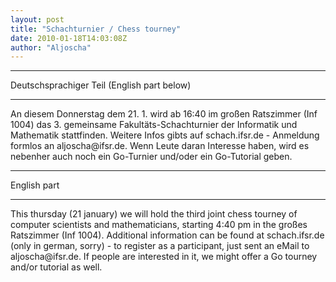 ```yaml
---
layout: post
title: "Schachturnier / Chess tourney"
date: 2010-01-18T14:03:08Z
author: "Aljoscha"
---
```


<hr>

<p>
Deutschsprachiger Teil (English part below)
</p>
<hr>

<p>
An diesem Donnerstag dem 21. 1. wird ab 16:40 im großen Ratszimmer (Inf 1004) das 3. gemeinsame Fakultäts-Schachturnier der Informatik und Mathematik stattfinden.
Weitere Infos gibts auf schach.ifsr.de - Anmeldung formlos an aljoscha@ifsr.de.
Wenn Leute daran Interesse haben, wird es nebenher auch noch ein Go-Turnier und/oder ein Go-Tutorial geben.
</p>
<hr>

<p>
English part
</p>
<hr>

<p>
This thursday (21 january) we will hold the third joint chess tourney of computer scientists and mathematicians, starting 4:40 pm in the großes Ratszimmer (Inf 1004).
Additional information can be found at schach.ifsr.de (only in german, sorry) - to register as a participant, just sent an eMail to aljoscha@ifsr.de.
If people are interested in it, we might offer a Go tourney and/or tutorial as well.
</p>

